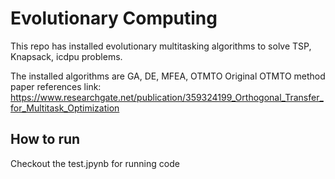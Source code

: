 # Evolutionary Computing

This repo has installed evolutionary multitasking algorithms to solve TSP, Knapsack, icdpu problems. 

The installed algorithms are GA, DE, MFEA, OTMTO
Original OTMTO method paper references link: https://www.researchgate.net/publication/359324199_Orthogonal_Transfer_for_Multitask_Optimization

## How to run
Checkout the test.jpynb for running code
